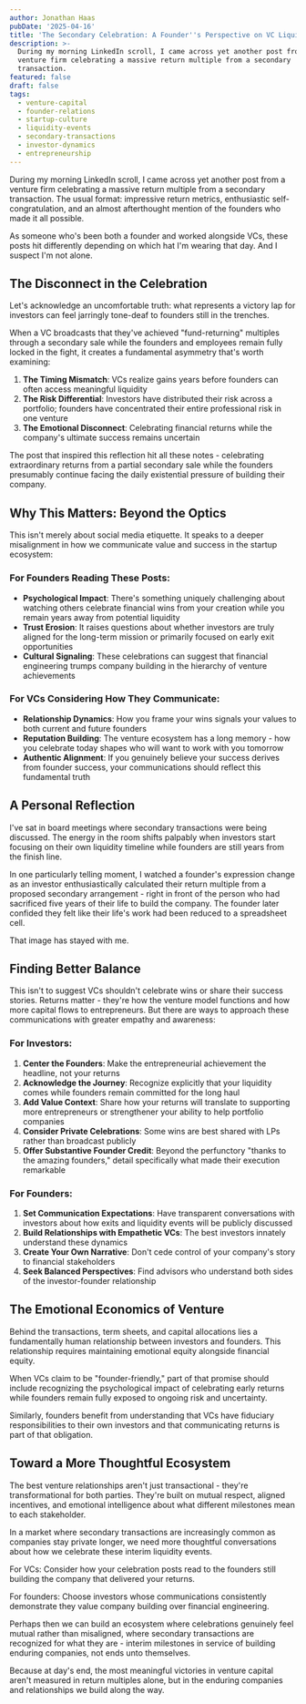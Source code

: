```yaml
---
author: Jonathan Haas
pubDate: '2025-04-16'
title: 'The Secondary Celebration: A Founder''s Perspective on VC Liquidity Events'
description: >-
  During my morning LinkedIn scroll, I came across yet another post from a
  venture firm celebrating a massive return multiple from a secondary
  transaction.
featured: false
draft: false
tags:
  - venture-capital
  - founder-relations
  - startup-culture
  - liquidity-events
  - secondary-transactions
  - investor-dynamics
  - entrepreneurship
---
```


During my morning LinkedIn scroll, I came across yet another post from a venture firm celebrating a massive return multiple from a secondary transaction. The usual format: impressive return metrics, enthusiastic self-congratulation, and an almost afterthought mention of the founders who made it all possible.

As someone who's been both a founder and worked alongside VCs, these posts hit differently depending on which hat I'm wearing that day. And I suspect I'm not alone.

## The Disconnect in the Celebration

Let's acknowledge an uncomfortable truth: what represents a victory lap for investors can feel jarringly tone-deaf to founders still in the trenches.

When a VC broadcasts that they've achieved "fund-returning" multiples through a secondary sale while the founders and employees remain fully locked in the fight, it creates a fundamental asymmetry that's worth examining:

1. **The Timing Mismatch**: VCs realize gains years before founders can often access meaningful liquidity
1. **The Risk Differential**: Investors have distributed their risk across a portfolio; founders have concentrated their entire professional risk in one venture
1. **The Emotional Disconnect**: Celebrating financial returns while the company's ultimate success remains uncertain

The post that inspired this reflection hit all these notes - celebrating extraordinary returns from a partial secondary sale while the founders presumably continue facing the daily existential pressure of building their company.

## Why This Matters: Beyond the Optics

This isn't merely about social media etiquette. It speaks to a deeper misalignment in how we communicate value and success in the startup ecosystem:

### For Founders Reading These Posts:

- **Psychological Impact**: There's something uniquely challenging about watching others celebrate financial wins from your creation while you remain years away from potential liquidity
- **Trust Erosion**: It raises questions about whether investors are truly aligned for the long-term mission or primarily focused on early exit opportunities
- **Cultural Signaling**: These celebrations can suggest that financial engineering trumps company building in the hierarchy of venture achievements

### For VCs Considering How They Communicate:

- **Relationship Dynamics**: How you frame your wins signals your values to both current and future founders
- **Reputation Building**: The venture ecosystem has a long memory - how you celebrate today shapes who will want to work with you tomorrow
- **Authentic Alignment**: If you genuinely believe your success derives from founder success, your communications should reflect this fundamental truth

## A Personal Reflection

I've sat in board meetings where secondary transactions were being discussed. The energy in the room shifts palpably when investors start focusing on their own liquidity timeline while founders are still years from the finish line.

In one particularly telling moment, I watched a founder's expression change as an investor enthusiastically calculated their return multiple from a proposed secondary arrangement - right in front of the person who had sacrificed five years of their life to build the company. The founder later confided they felt like their life's work had been reduced to a spreadsheet cell.

That image has stayed with me.

## Finding Better Balance

This isn't to suggest VCs shouldn't celebrate wins or share their success stories. Returns matter - they're how the venture model functions and how more capital flows to entrepreneurs. But there are ways to approach these communications with greater empathy and awareness:

### For Investors:

1. **Center the Founders**: Make the entrepreneurial achievement the headline, not your returns
1. **Acknowledge the Journey**: Recognize explicitly that your liquidity comes while founders remain committed for the long haul
1. **Add Value Context**: Share how your returns will translate to supporting more entrepreneurs or strengthener your ability to help portfolio companies
1. **Consider Private Celebrations**: Some wins are best shared with LPs rather than broadcast publicly
1. **Offer Substantive Founder Credit**: Beyond the perfunctory "thanks to the amazing founders," detail specifically what made their execution remarkable

### For Founders:

1. **Set Communication Expectations**: Have transparent conversations with investors about how exits and liquidity events will be publicly discussed
1. **Build Relationships with Empathetic VCs**: The best investors innately understand these dynamics
1. **Create Your Own Narrative**: Don't cede control of your company's story to financial stakeholders
1. **Seek Balanced Perspectives**: Find advisors who understand both sides of the investor-founder relationship

## The Emotional Economics of Venture

Behind the transactions, term sheets, and capital allocations lies a fundamentally human relationship between investors and founders. This relationship requires maintaining emotional equity alongside financial equity.

When VCs claim to be "founder-friendly," part of that promise should include recognizing the psychological impact of celebrating early returns while founders remain fully exposed to ongoing risk and uncertainty.

Similarly, founders benefit from understanding that VCs have fiduciary responsibilities to their own investors and that communicating returns is part of that obligation.

## Toward a More Thoughtful Ecosystem

The best venture relationships aren't just transactional - they're transformational for both parties. They're built on mutual respect, aligned incentives, and emotional intelligence about what different milestones mean to each stakeholder.

In a market where secondary transactions are increasingly common as companies stay private longer, we need more thoughtful conversations about how we celebrate these interim liquidity events.

For VCs: Consider how your celebration posts read to the founders still building the company that delivered your returns.

For founders: Choose investors whose communications consistently demonstrate they value company building over financial engineering.

Perhaps then we can build an ecosystem where celebrations genuinely feel mutual rather than misaligned, where secondary transactions are recognized for what they are - interim milestones in service of building enduring companies, not ends unto themselves.

Because at day's end, the most meaningful victories in venture capital aren't measured in return multiples alone, but in the enduring companies and relationships we build along the way.
